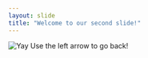 ```yaml
---
layout: slide
title: "Welcome to our second slide!"
---
```

![Yay](https://media.giphy.com/media/vFKqnCdLPNOKc/giphy.gif)
Use the left arrow to go back!
